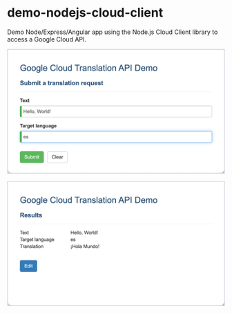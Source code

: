 # demo-nodejs-cloud-client

Demo Node/Express/Angular app using the Node.js Cloud Client library to access a Google Cloud API.

![form](./assets/form.png)

![result](./assets/result.png)

